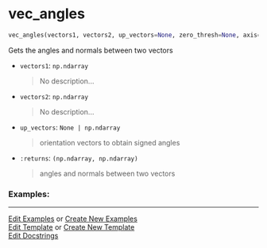 # <a id="McUtils.Numputils.VectorOps.vec_angles">vec_angles</a>

```python
vec_angles(vectors1, vectors2, up_vectors=None, zero_thresh=None, axis=-1): 
```
Gets the angles and normals between two vectors
- `vectors1`: `np.ndarray`
    >No description...
- `vectors2`: `np.ndarray`
    >No description...
- `up_vectors`: `None | np.ndarray`
    >orientation vectors to obtain signed angles
- `:returns`: `(np.ndarray, np.ndarray)`
    >angles and normals between two vectors 

### Examples: 



___

[Edit Examples](https://github.com/McCoyGroup/McUtils/edit/edit/ci/examples/ci/docs/McUtils/Numputils/VectorOps/vec_angles.md) or 
[Create New Examples](https://github.com/McCoyGroup/McUtils/new/edit/?filename=ci/examples/ci/docs/McUtils/Numputils/VectorOps/vec_angles.md) <br/>
[Edit Template](https://github.com/McCoyGroup/McUtils/edit/edit/ci/docs/ci/docs/McUtils/Numputils/VectorOps/vec_angles.md) or 
[Create New Template](https://github.com/McCoyGroup/McUtils/new/edit/?filename=ci/docs/templates/ci/docs/McUtils/Numputils/VectorOps/vec_angles.md) <br/>
[Edit Docstrings](https://github.com/McCoyGroup/McUtils/edit/edit/McUtils/Numputils/VectorOps.py?message=Update%20Docs)